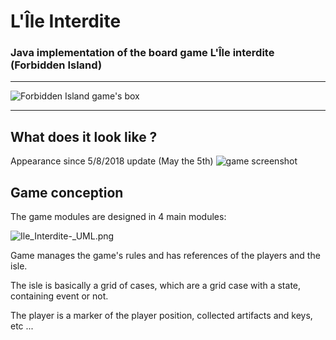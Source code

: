 # L'Île Interdite

### Java implementation of the board game L'Île interdite (Forbidden Island)



---



![Forbidden Island game's box](http://www.cyberfab.fr/gfx/lile_interdite/lile_interdite.jpg)



---

## What does it look like ?

Appearance since 5/8/2018 update (May the 5th)
![game screenshot](https://i.gyazo.com/7b85960c731986e5bf5abca9d83c95da.png)


## Game conception



The game modules are designed in 4 main modules:


![Ile_Interdite-_UML.png](https://image.ibb.co/mXaboy/UMLfinal.png)

Game manages the game's rules and has references of the players and the isle.



The isle is basically a grid of cases, which are a grid case with a state, containing event or not.



The player is a marker of the player position, collected artifacts and keys, etc ...
